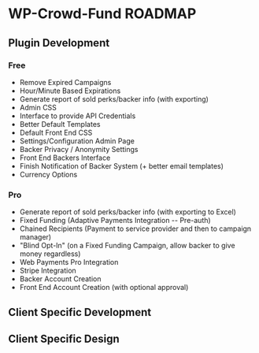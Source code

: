 # WP-Crowd-Fund ROADMAP #

## Plugin Development ##
### Free ###
- Remove Expired Campaigns
- Hour/Minute Based Expirations
- Generate report of sold perks/backer info (with exporting)
- Admin CSS
- Interface to provide API Credentials
- Better Default Templates
- Default Front End CSS
- Settings/Configuration Admin Page
- Backer Privacy / Anonymity Settings
- Front End Backers Interface
- Finish Notification of Backer System (+ better email templates)
- Currency Options

### Pro ###
- Generate report of sold perks/backer info (with exporting to Excel)
- Fixed Funding (Adaptive Payments Integration -- Pre-auth)
- Chained Recipients (Payment to service provider and then to campaign manager)
- "Blind Opt-In" (on a Fixed Funding Campaign, allow backer to give money regardless)
- Web Payments Pro Integration
- Stripe Integration
- Backer Account Creation
- Front End Account Creation (with optional approval)


## Client Specific Development ##

## Client Specific Design ##